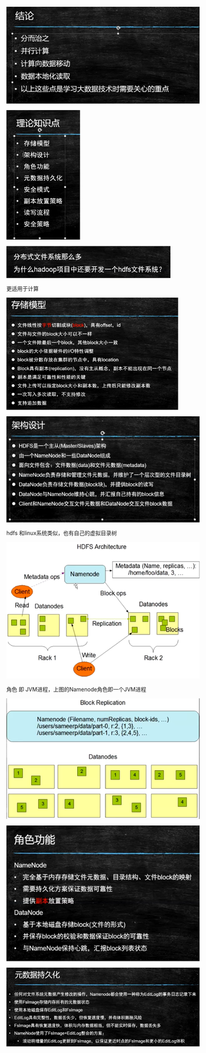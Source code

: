 ![大数据结论](../images/大数据结论.png)

![知识点](../images/知识点.png)

![image-20210209215912665](../images/image-20210209215912665.png)

更适用于计算

![存储模型](../images/存储模型.png)

![image-20210209220311252](../images/image-20210209220311252.png)

hdfs 和linux系统类似，也有自己的虚拟目录树

![image-20210209221553390](../images/image-20210209221553390.png)

角色  即  JVM进程，上图的Namenode角色即一个JVM进程

![image-20210209222842109](../images/image-20210209222842109.png)

![image-20210209223332023](../images/image-20210209223332023.png)

![image-20210209231151563](../images/image-20210209231151563.png)